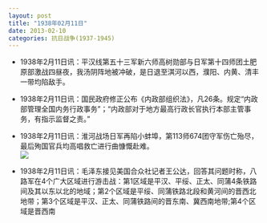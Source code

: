 ```yaml
---
layout: post
title: "1938年02月11日"
date: 2013-02-10
categories: 抗日战争(1937-1945)
---
```


<meta name="referrer" content="no-referrer" />

- 1938年2月11日讯：平汉线第五十三军新六师高树勋部与日军第十四师团土肥原部激战四昼夜，我汤阴阵地被冲破，是日退至淇河以西，濮阳、内黄、清丰一带均陷敌手。 

- 1938年2月11日讯：国民政府修正公布《内政部组织法》，凡26条。规定“内政部管理全国内务行政事务”；“内政部对于地方最高行政长官执行本部主管事务，有指示监督之责。” 

- 1938年2月11日讯：淮河战场日军再陷小蚌埠，第113师674团守军伤亡殆尽，最后殉国官兵均高唱救亡进行曲慷慨赴难。  <br/><img src="https://ww1.sinaimg.cn/large/aca367d8jw1e1p38t89igj.jpg" />

- 1938年2月11日讯：毛泽东接见美国合众社记者王公达，回答其问题时称，八路军在4个广大区域进行游击战：第1区域是平汉、平绥、正太、同蒲4条铁路间及其以东以北的地域；第2个区域是平绥、同蒲铁路北段和黄河间的晋西北地带；第3个区域是平汉、正太、同蒲铁路间的晋东南、冀西南地带;第4个区域是晋西南 

